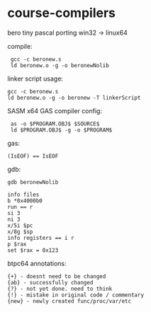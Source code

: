 # course-compilers
bero tiny pascal porting win32 -> linux64

compile:

     gcc -c beronew.s
     ld beronew.o -g -o beronewNolib
     
     
linker script usage:

    gcc -c beronew.s
    ld beronew.o -g -o beronew -T linkerScript

SASM x64 GAS compiler config:

     as -o $PROGRAM.OBJ$ $SOURCE$
     ld $PROGRAM.OBJ$ -g -o $PROGRAM$

gas:

    (IsEOF) == IsEOF

gdb:

    gdb beronewNolib 

    info files
    b *0x4000b0
    run == r
    si 3
    ni 3
    x/5i $pc
    x/8g $sp
    info registers == i r
    p $rax
    set $rax = 0x123
    
btpc64 annotations:
    
    {+} - doesnt need to be changed
    {ab} - successfully changed
    {?} - not yet done. need to think
    {!} - mistake in original code / commentary
    {new} - newly created func/proc/var/etc

